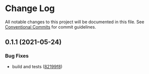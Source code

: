 # Change Log

All notable changes to this project will be documented in this file.
See [Conventional Commits](https://conventionalcommits.org) for commit guidelines.

## 0.1.1 (2021-05-24)


### Bug Fixes

* build and tests ([82199f8](https://github.com/bingtimren/lerna-study/commit/82199f8d3d7ad477e1cfe3f3e3e35bfb973e1e68))
